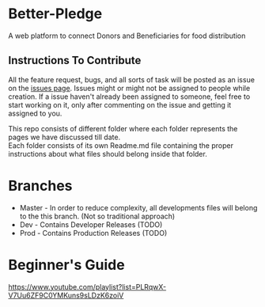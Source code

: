 # Better-Pledge
A web platform to connect Donors and Beneficiaries for food distribution

## Instructions To Contribute
All the feature request, bugs, and all sorts of task will be posted as an issue on the [issues page](https://github.com/gscdit/Better-Pledge/issues). Issues might or might not be assigned to people while creation. If a issue haven't already been assigned to someone, feel free to start working on it, only after commenting on the issue and getting it assigned to you. 
 
This repo consists of different folder where each folder represents the pages we have discussed till date.<br>
Each folder consists of its own Readme.md file containing the proper instructions about what files should belong inside that folder. <br>

# Branches
* Master - In order to reduce complexity, all developments files will belong to the this branch. (Not so traditional approach)
* Dev - Contains Developer Releases (TODO)
* Prod - Contains Production Releases (TODO)

# Beginner's Guide
https://www.youtube.com/playlist?list=PLRqwX-V7Uu6ZF9C0YMKuns9sLDzK6zoiV 
